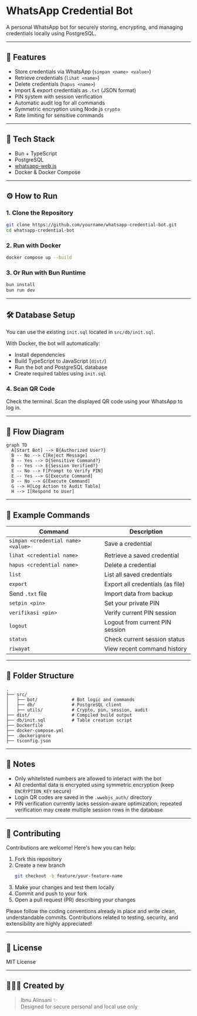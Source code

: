 # WhatsApp Credential Bot

A personal WhatsApp bot for securely storing, encrypting, and managing credentials locally using PostgreSQL.

---

## 🚀 Features

- Store credentials via WhatsApp (`simpan <name> <value>`)
- Retrieve credentials (`lihat <name>`)
- Delete credentials (`hapus <name>`)
- Import & export credentials as `.txt` (JSON format)
- PIN system with session verification
- Automatic audit log for all commands
- Symmetric encryption using Node.js `crypto`
- Rate limiting for sensitive commands

---

## 🧱 Tech Stack

- Bun + TypeScript
- PostgreSQL
- [whatsapp-web.js](https://github.com/pedroslopez/whatsapp-web.js)
- Docker & Docker Compose

---

## ⚙️ How to Run

### 1. Clone the Repository
```bash
git clone https://github.com/yourname/whatsapp-credential-bot.git
cd whatsapp-credential-bot
```

### 2. Run with Docker
```bash
docker compose up --build
```

### 3. Or Run with Bun Runtime
```bash
bun install
bun run dev
```

---

## 🛠️ Database Setup

You can use the existing `init.sql` located in `src/db/init.sql`.

With Docker, the bot will automatically:
- Install dependencies
- Build TypeScript to JavaScript (`dist/`)
- Run the bot and PostgreSQL database
- Create required tables using `init.sql`

### 4. Scan QR Code
Check the terminal. Scan the displayed QR code using your WhatsApp to log in.

---

## 🔄 Flow Diagram

```mermaid
graph TD
  A[Start Bot] --> B{Authorized User?}
  B -- No --> C[Reject Message]
  B -- Yes --> D{Sensitive Command?}
  D -- Yes --> E{Session Verified?}
  E -- No --> F[Prompt to Verify PIN]
  E -- Yes --> G[Execute Command]
  D -- No --> G[Execute Command]
  G --> H[Log Action to Audit Table]
  H --> I[Respond to User]
```

---

## 🔐 Example Commands

| Command                        | Description                           |
|-------------------------------|---------------------------------------|
| `simpan <credential name> <value>` | Save a credential                    |
| `lihat <credential name>`         | Retrieve a saved credential          |
| `hapus <credential name>`         | Delete a credential                  |
| `list`                           | List all saved credentials           |
| `export`                         | Export all credentials (as file)     |
| Send `.txt` file                 | Import data from backup              |
| `setpin <pin>`                   | Set your private PIN                 |
| `verifikasi <pin>`              | Verify current PIN session           |
| `logout`                         | Logout from current PIN session      |
| `status`                         | Check current session status         |
| `riwayat`                        | View recent command history          |

---

## 📁 Folder Structure

```
.
├── src/
│   ├── bot/             # Bot logic and commands
│   ├── db/              # PostgreSQL client
│   ├── utils/           # Crypto, pin, session, audit
├── dist/                # Compiled build output
├── db/init.sql          # Table creation script
├── Dockerfile
├── docker-compose.yml
├── .dockerignore
├── tsconfig.json
```

---

## 📝 Notes

- Only whitelisted numbers are allowed to interact with the bot
- All credential data is encrypted using symmetric encryption (keep `ENCRYPTION_KEY` secure)
- Login QR codes are saved in the `.wwebjs_auth/` directory
- PIN verification currently lacks session-aware optimization; repeated verification may create multiple session rows in the database

---

## 🤝 Contributing

Contributions are welcome! Here's how you can help:

1. Fork this repository
2. Create a new branch
   ```bash
   git checkout -b feature/your-feature-name
   ```
3. Make your changes and test them locally
4. Commit and push to your fork
5. Open a pull request (PR) describing your changes

Please follow the coding conventions already in place and write clean, understandable commits. Contributions related to testing, security, and extensibility are highly appreciated!

---

## 📌 License

MIT License

---

## 🙋🏻‍♂️ Created by

> Ibnu Alinsani ✨  
> Designed for secure personal and local use only
